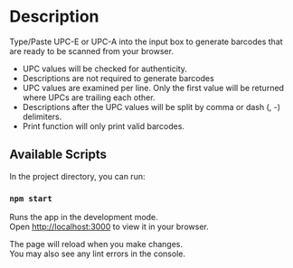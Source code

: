 # Description

Type/Paste UPC-E or UPC-A into the input box to generate barcodes that are ready to be scanned from your browser.

- UPC values will be checked for authenticity.
- Descriptions are not required to generate barcodes
- UPC values are examined per line. Only the first value will be returned where UPCs are trailing each other. 
- Descriptions after the UPC values will be split by comma or dash (, -) delimiters.
- Print function will only print valid barcodes.


## Available Scripts

In the project directory, you can run:

### `npm start`

Runs the app in the development mode.\
Open [http://localhost:3000](http://localhost:3000) to view it in your browser.

The page will reload when you make changes.\
You may also see any lint errors in the console.